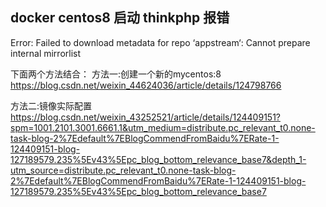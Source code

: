 ## docker centos8 启动 thinkphp 报错

Error: Failed to download metadata for repo ‘appstream‘: Cannot prepare internal mirrorlist

下面两个方法结合：
方法一:创建一个新的mycentos:8
https://blog.csdn.net/weixin_44624036/article/details/124798766

方法二:镜像实际配置
https://blog.csdn.net/weixin_43252521/article/details/124409151?spm=1001.2101.3001.6661.1&utm_medium=distribute.pc_relevant_t0.none-task-blog-2%7Edefault%7EBlogCommendFromBaidu%7ERate-1-124409151-blog-127189579.235%5Ev43%5Epc_blog_bottom_relevance_base7&depth_1-utm_source=distribute.pc_relevant_t0.none-task-blog-2%7Edefault%7EBlogCommendFromBaidu%7ERate-1-124409151-blog-127189579.235%5Ev43%5Epc_blog_bottom_relevance_base7
